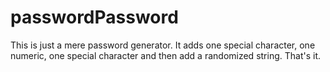 # passwordPassword
This is just a mere password generator.
It adds one special character, one numeric, one special character and then add a randomized string.
That's it.
